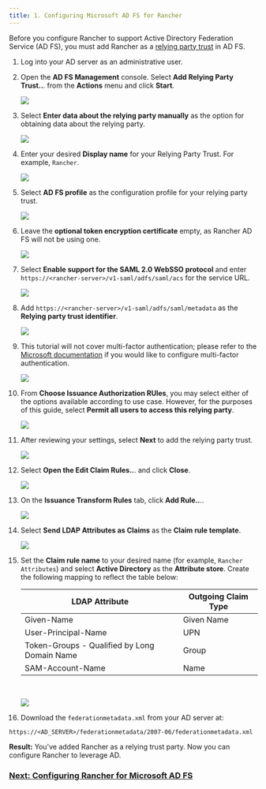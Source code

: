 ```yaml
---
title: 1. Configuring Microsoft AD FS for Rancher
---
```


<head> 
  <link rel="canonical" href="https://ranchermanager.docs.rancher.com/how-to-guides/new-user-guides/authentication-permissions-and-global-configuration/configure-microsoft-ad-federation-service-saml/configure-ms-adfs-for-rancher"/>
</head>

Before you configure Rancher to support Active Directory Federation Service (AD FS), you must add Rancher as a [relying party trust](https://docs.microsoft.com/en-us/windows-server/identity/ad-fs/technical-reference/understanding-key-ad-fs-concepts) in AD FS.

1. Log into your AD server as an administrative user.

1. Open the **AD FS Management** console. Select **Add Relying Party Trust..**. from the **Actions** menu and click **Start**.

    ![](/img/adfs/adfs-overview.png)

1. Select **Enter data about the relying party manually** as the option for obtaining data about the relying party.

    ![](/img/adfs/adfs-add-rpt-2.png)

1. Enter your desired **Display name** for your Relying Party Trust. For example, `Rancher`.

    ![](/img/adfs/adfs-add-rpt-3.png)

1. Select **AD FS profile** as the configuration profile for your relying party trust.

    ![](/img/adfs/adfs-add-rpt-4.png)

1. Leave the **optional token encryption certificate** empty, as Rancher AD FS will not be using one.

    ![](/img/adfs/adfs-add-rpt-5.png)

1. Select **Enable support for the SAML 2.0 WebSSO protocol**
  and enter `https://<rancher-server>/v1-saml/adfs/saml/acs` for the service URL.

    ![](/img/adfs/adfs-add-rpt-6.png)

1. Add `https://<rancher-server>/v1-saml/adfs/saml/metadata` as the **Relying party trust identifier**.

    ![](/img/adfs/adfs-add-rpt-7.png)

1. This tutorial will not cover multi-factor authentication; please refer to the [Microsoft documentation](https://docs.microsoft.com/en-us/windows-server/identity/ad-fs/operations/configure-additional-authentication-methods-for-ad-fs) if you would like to configure multi-factor authentication.

    ![](/img/adfs/adfs-add-rpt-8.png)

1. From **Choose Issuance Authorization RUles**, you may select either of the options available according to use case. However, for the purposes of this guide, select **Permit all users to access this relying party**.

    ![](/img/adfs/adfs-add-rpt-9.png)

1. After reviewing your settings, select **Next** to add the relying party trust.

    ![](/img/adfs/adfs-add-rpt-10.png)


1. Select **Open the Edit Claim Rules..**. and click **Close**.

    ![](/img/adfs/adfs-add-rpt-11.png)

1. On the **Issuance Transform Rules** tab, click **Add Rule..**..

    ![](/img/adfs/adfs-edit-cr.png)

1. Select **Send LDAP Attributes as Claims** as the **Claim rule template**.

    ![](/img/adfs/adfs-add-tcr-1.png)

1. Set the **Claim rule name** to your desired name (for example, `Rancher Attributes`) and select **Active Directory** as the **Attribute store**. Create the following mapping to reflect the table below:

    | LDAP Attribute                               | Outgoing Claim Type |
    | -------------------------------------------- | ------------------- |
    | Given-Name                                   | Given Name          |
    | User-Principal-Name                          | UPN                 |
    | Token-Groups - Qualified by Long Domain Name | Group               |
    | SAM-Account-Name                             | Name                |
    <br/>

    ![](/img/adfs/adfs-add-tcr-2.png)

1. Download the `federationmetadata.xml` from your AD server at:
```
https://<AD_SERVER>/federationmetadata/2007-06/federationmetadata.xml
```

**Result:** You've added Rancher as a relying trust party. Now you can configure Rancher to leverage AD.

### [Next: Configuring Rancher for Microsoft AD FS](configure-rancher-for-ms-adfs.md)
